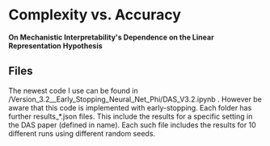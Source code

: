 # Complexity vs. Accuracy  
**On Mechanistic Interpretability's Dependence on the Linear Representation Hypothesis**

## Files

The newest code I use can be found in /Version_3.2__Early_Stopping_Neural_Net_Phi/DAS_V3.2.ipynb . However be aware that this code is implemented with early-stopping. Each folder has further results_*.json files. This include the results for a specific setting in the DAS paper (defined in name). Each such file includes the results for 10 different runs using different random seeds.

